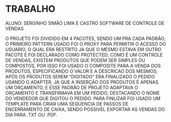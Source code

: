 # TRABALHO
ALUNO: SERGINHO SIMÃO LIMA E CASTRO
SOFTWARE DE CONTROLE DE VENDAS

O PROJETO FOI DIVIDIDO EM 4 PACOTES, SENDO UM PRA CADA PADRÃO; O PRIMEIRO PATTERN USADO FOI O PROXY PARA PERMITIR O ACESSO DO USUARIO, O QUAL ERA RESTRITO JA QUE O MESMO ESTAVA EM OUTRO PACOTE E FOI DECLARADO COMO PROTECTED; COMO É UM CONTROLE DE VENDAS, EXISTEM PRODUTOS QUE PODEM SER SIMPLES OU COMPOSTOS, POR ISSO FOI USADO O COMPOSITE PARA A VENDA DOS PRODUTOS, ESPECIFICANDO O VALOR E A DESCRICAO DOS MESMOS;
APÓS OS PRODUTOS SEREM "DIGITADO" ERA FINALIZADO O PEDIDO USANDO O ADAPTER, JA QUE A INSERÇÃO DOS PRODUTOS É APENAS UM ORÇAMENTO, E ESSE PADRÃO DE PROJETO ADAPTAVA O ORÇAMENTO E TRANSFRMAVA EM UM PEDIDO, DESTACANDO O NOME DO VENDEDOR QUE DIGITOU O PEDIDO.
PARA FINLIZAR FOI USADO UM TEMPLATE PARA CRIAR UMA SEQUENCIA DE PASSOS DE ENCERRAMENTO DE CAIXA, SENDO POSSIVEL EXPORTAR AS VENDAS DO DIA PARA .TXT OU .PDF.
